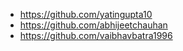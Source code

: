 * https://github.com/yatingupta10
* https://github.com/abhijeetchauhan
* https://github.com/vaibhavbatra1996

